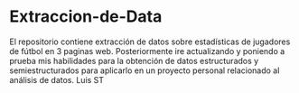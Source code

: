 # Extraccion-de-Data
El repositorio contiene extracción de datos sobre estadísticas de jugadores de fútbol en 3 paginas web.
Posteriormente ire actualizando y poniendo a prueba mis habilidades para la obtención de datos estructurados y semiestructurados para aplicarlo en un proyecto personal relacionado al análisis de datos. 
Luis ST
